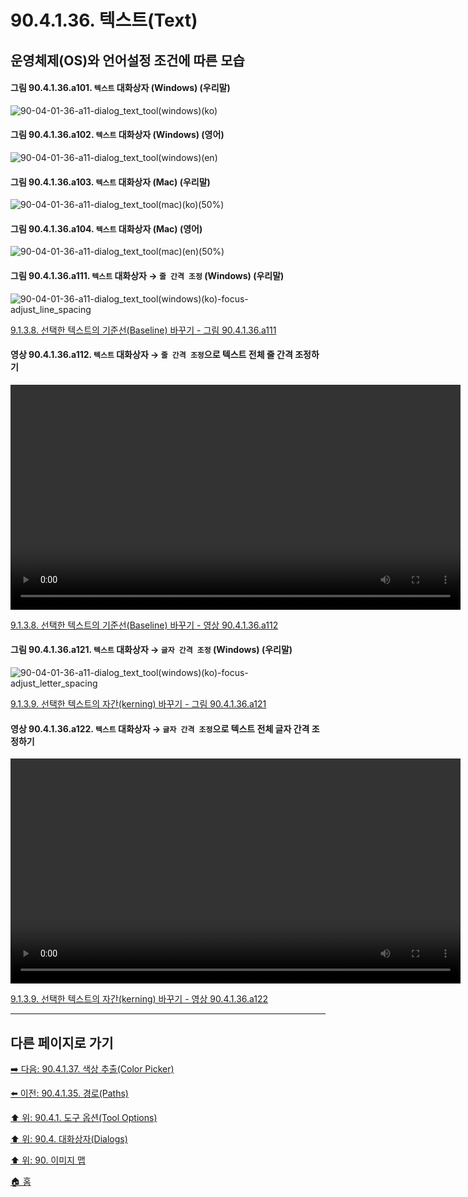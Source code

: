 # 90.4.1.36. 텍스트(Text)
## 운영체제(OS)와 언어설정 조건에 따른 모습
#### 그림 90.4.1.36.a101. `텍스트` 대화상자 (Windows) (우리말)
![90-04-01-36-a11-dialog_text_tool(windows)(ko)](https://github.com/wonder13662/gimp/assets/15767104/0200040b-5d80-41ed-9bc0-70df22797fe2)

#### 그림 90.4.1.36.a102. `텍스트` 대화상자 (Windows) (영어)
![90-04-01-36-a11-dialog_text_tool(windows)(en)](https://github.com/wonder13662/gimp/assets/15767104/93221a12-37c6-4629-b01c-c73b11296709)

#### 그림 90.4.1.36.a103. `텍스트` 대화상자 (Mac) (우리말)
![90-04-01-36-a11-dialog_text_tool(mac)(ko)(50%)](https://github.com/wonder13662/gimp/assets/15767104/d4a5f578-214f-47eb-b599-9c16978fcb2c)

#### 그림 90.4.1.36.a104. `텍스트` 대화상자 (Mac) (영어)
![90-04-01-36-a11-dialog_text_tool(mac)(en)(50%)](https://github.com/wonder13662/gimp/assets/15767104/1c4fca5d-3f8a-4005-80d1-3c92a173a690)

<a id="90-04-01-36-a111"></a>

#### 그림 90.4.1.36.a111. `텍스트` 대화상자 → `줄 간격 조정` (Windows) (우리말)
![90-04-01-36-a11-dialog_text_tool(windows)(ko)-focus-adjust_line_spacing](https://github.com/wonder13662/gimp/assets/15767104/1c56142b-a906-41a6-a023-46645dafe277)

[9.1.3.8. 선택한 텍스트의 기준선(Baseline) 바꾸기 - 그림 90.4.1.36.a111](./09-01-03-08-baseline.md#90-04-01-36-a111)

<a id="90-04-01-36-a112"></a>

#### 영상 90.4.1.36.a112. `텍스트` 대화상자 → `줄 간격 조정`으로 텍스트 전체 줄 간격 조정하기
<video controls="controls" width="720" src="https://github.com/wonder13662/gimp/assets/15767104/d6119171-59ab-4fed-97e0-0664b993f945"></video>

[9.1.3.8. 선택한 텍스트의 기준선(Baseline) 바꾸기 - 영상 90.4.1.36.a112](./09-01-03-08-baseline.md#90-04-01-36-a112)

<a id="90-04-01-36-a121"></a>

#### 그림 90.4.1.36.a121. `텍스트` 대화상자 → `글자 간격 조정` (Windows) (우리말)
![90-04-01-36-a11-dialog_text_tool(windows)(ko)-focus-adjust_letter_spacing](https://github.com/wonder13662/gimp/assets/15767104/d5af7634-9cbb-49f1-ac4b-e34877f86180)

[9.1.3.9. 선택한 텍스트의 자간(kerning) 바꾸기 - 그림 90.4.1.36.a121](./09-01-03-09-kerning.md#90-04-01-36-a121)

<a id="90-04-01-36-a122"></a>

#### 영상 90.4.1.36.a122. `텍스트` 대화상자 → `글자 간격 조정`으로 텍스트 전체 글자 간격 조정하기
<video controls="controls" width="720" src="https://github.com/wonder13662/gimp/assets/15767104/1d998055-5dd7-442c-b70d-02f5b67dfa35"></video>

[9.1.3.9. 선택한 텍스트의 자간(kerning) 바꾸기 - 영상 90.4.1.36.a122](./09-01-03-09-kerning.md#90-04-01-36-a122)

***

## 다른 페이지로 가기

[➡️ 다음: 90.4.1.37. 색상 추출(Color Picker)](./90-04-01-37-color_picker.md)

[⬅️ 이전: 90.4.1.35. 경로(Paths)](./90-04-01-35-paths.md)

[⬆️ 위: 90.4.1. 도구 옵션(Tool Options)](./90-04-01-00-tool_options.md)

[⬆️ 위: 90.4. 대화상자(Dialogs)](./90-04-00-dialogs.md)

[⬆️ 위: 90. 이미지 맵](./90-00-image-map.md)

[🏠 홈](./00-home.md)
